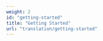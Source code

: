 ```yaml
---
weight: 2
id: "getting-started"
title: "Getting Started"
url: "translation/getting-started"
---
```



